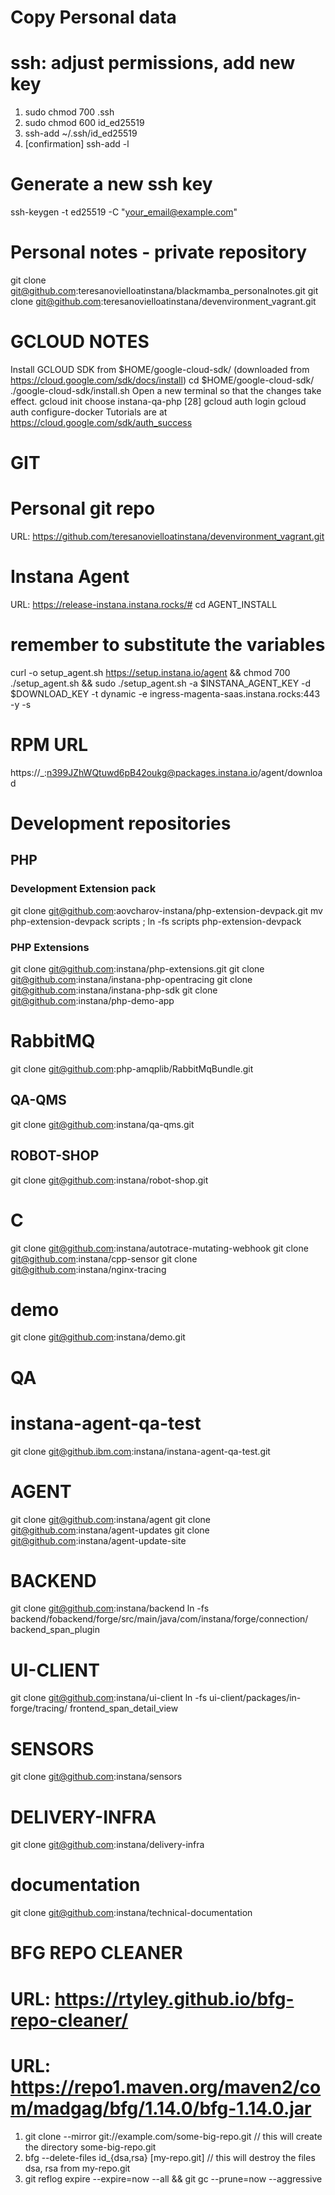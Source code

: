 # Copy Personal data
# ssh: adjust permissions, add new key
1. sudo chmod 700 .ssh
2. sudo chmod 600 id_ed25519
3. ssh-add ~/.ssh/id_ed25519
4. [confirmation] ssh-add -l

# Generate a new ssh key
ssh-keygen -t ed25519 -C "your_email@example.com"

# Personal notes - private repository
git clone git@github.com:teresanovielloatinstana/blackmamba_personalnotes.git
git clone git@github.com:teresanovielloatinstana/devenvironment_vagrant.git

# GCLOUD NOTES
Install GCLOUD SDK from
$HOME/google-cloud-sdk/
(downloaded from https://cloud.google.com/sdk/docs/install)
cd $HOME/google-cloud-sdk/
./google-cloud-sdk/install.sh
Open a new terminal so that the changes take effect.
gcloud init
choose instana-qa-php [28]
gcloud auth login
gcloud auth configure-docker
Tutorials are at https://cloud.google.com/sdk/auth_success

# GIT
# Personal git repo
URL: https://github.com/teresanovielloatinstana/devenvironment_vagrant.git

# Instana Agent
URL: https://release-instana.instana.rocks/#
cd AGENT_INSTALL
# remember to substitute the variables
curl -o setup_agent.sh https://setup.instana.io/agent && chmod 700 ./setup_agent.sh && sudo ./setup_agent.sh -a $INSTANA_AGENT_KEY -d $DOWNLOAD_KEY -t dynamic -e ingress-magenta-saas.instana.rocks:443  -y -s
# RPM URL
https://_:n399JZhWQtuwd6pB42oukg@packages.instana.io/agent/download

# Development repositories
## PHP
### Development Extension pack
git clone git@github.com:aovcharov-instana/php-extension-devpack.git
mv php-extension-devpack scripts ; ln -fs scripts php-extension-devpack
### PHP Extensions
git clone git@github.com:instana/php-extensions.git
git clone git@github.com:instana/instana-php-opentracing
git clone git@github.com:instana/instana-php-sdk
git clone git@github.com:instana/php-demo-app
# RabbitMQ
git clone git@github.com:php-amqplib/RabbitMqBundle.git

## QA-QMS
git clone git@github.com:instana/qa-qms.git

## ROBOT-SHOP
git clone git@github.com:instana/robot-shop.git

# C
git clone git@github.com:instana/autotrace-mutating-webhook
git clone git@github.com:instana/cpp-sensor
git clone git@github.com:instana/nginx-tracing

# demo
git clone git@github.com:instana/demo.git

# QA
# instana-agent-qa-test
git clone git@github.ibm.com:instana/instana-agent-qa-test.git

# AGENT
git clone git@github.com:instana/agent
git clone git@github.com:instana/agent-updates
git clone git@github.com:instana/agent-update-site

# BACKEND
git clone git@github.com:instana/backend
ln -fs backend/fobackend/forge/src/main/java/com/instana/forge/connection/ backend_span_plugin

# UI-CLIENT
git clone git@github.com:instana/ui-client
ln -fs ui-client/packages/in-forge/tracing/ frontend_span_detail_view

# SENSORS
git clone git@github.com:instana/sensors

# DELIVERY-INFRA
git clone git@github.com:instana/delivery-infra

# documentation
git clone git@github.com:instana/technical-documentation

# BFG REPO CLEANER
# URL: https://rtyley.github.io/bfg-repo-cleaner/
# URL: https://repo1.maven.org/maven2/com/madgag/bfg/1.14.0/bfg-1.14.0.jar

1. git clone --mirror git://example.com/some-big-repo.git // this will create the directory some-big-repo.git
2. bfg --delete-files id_{dsa,rsa}  [my-repo.git] // this will destroy the files dsa, rsa from my-repo.git
3. git reflog expire --expire=now --all && git gc --prune=now --aggressive

